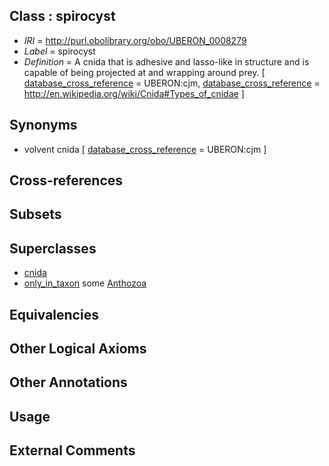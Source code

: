 
## Class : spirocyst

 * *IRI* = http://purl.obolibrary.org/obo/UBERON_0008279
 * *Label* = spirocyst
 * *Definition* = A cnida that is adhesive and lasso-like in structure and is capable of being projected at and wrapping around prey. [ [database_cross_reference](../../ef/oboInOwl#hasDbXref.md) = UBERON:cjm, [database_cross_reference](../../ef/oboInOwl#hasDbXref.md) = http://en.wikipedia.org/wiki/Cnida#Types_of_cnidae ]

## Synonyms

 * volvent cnida [ [database_cross_reference](../../ef/oboInOwl#hasDbXref.md) = UBERON:cjm ]

## Cross-references


## Subsets


## Superclasses

 * [cnida](../../UBERON/77/UBERON_0008277.md)
 * [only_in_taxon](../../RO/60/RO_0002160.md) some [Anthozoa](../../NCBITaxon/01/NCBITaxon_6101.md)

## Equivalencies


## Other Logical Axioms


## Other Annotations


## Usage


## External Comments

